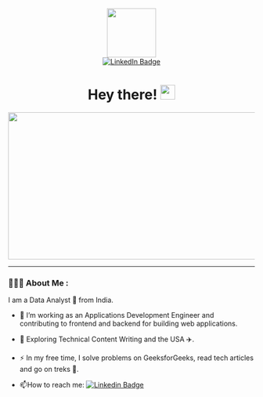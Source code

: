 ### 
<div id="header" align="center">
  <img src="https://media.giphy.com/media/eMJXDJqSOVzQjFJ8Wv/giphy.gif" width="100"/>
</div>
<div id="badges" align ="center">
  <a href="https://www.linkedin.com/in/gunjan0509/">
    <img src="https://img.shields.io/badge/LinkedIn-blue?style=for-the-badge&logo=linkedin&logoColor=white" alt="LinkedIn Badge"/>
  </a>
</div>
<div id="badges" align ="center">
  <a>
    <img src="https://komarev.com/ghpvc/?username=your-github-username&style=flat-square&color=blue" alt=""/>
  </a>
</div>
<h1 align ="center">
  Hey there!
  <img src="https://media.giphy.com/media/hvRJCLFzcasrR4ia7z/giphy.gif" width="30px"/>
</h1>

<div align="center">
  <img src="https://media.giphy.com/media/L1R1tvI9svkIWwpVYr/giphy.gif" width="600" height="300"/>
</div>

---

### 👩🏽‍💻 About Me :
I am a Data Analyst 🧮 from India.

- :telescope: I’m working as an Applications Development Engineer and contributing to frontend and backend for building web applications.

- :seedling: Exploring Technical Content Writing and the USA ✈️.

- :zap: In my free time, I solve problems on GeeksforGeeks, read tech articles and go on treks 🥾.

- :mailbox:How to reach me: [![Linkedin Badge](https://img.shields.io/badge/-LINKEDIN-blue?style=flat&logo=Linkedin&logoColor=white)]([your-linkedin-url](https://www.linkedin.com/in/gunjan0509/))

<!--
**GunSharm/GunSharm** is a ✨ _special_ ✨ repository because its `README.md` (this file) appears on your GitHub profile.

Here are some ideas to get you started:

- 🔭 I’m currently working on ...
- 🌱 I’m currently learning ...
- 👯 I’m looking to collaborate on ...
- 🤔 I’m looking for help with ...
- 💬 Ask me about ...
- 📫 How to reach me: ...
- 😄 Pronouns: ...
- ⚡ Fun fact: ...
-->
